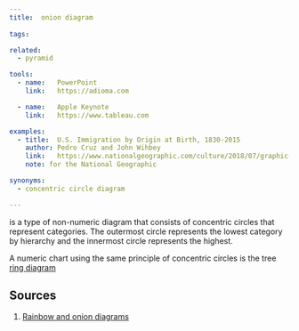 ```yaml
---
title:  onion diagram
  
tags:

related:
  - pyramid

tools:
  - name:   PowerPoint
    link:   https://adioma.com

  - name:   Apple Keynote
    link:   https://www.tableau.com

examples:
  - title:  U.S. Immigration by Origin at Birth, 1830-2015
    author: Pedro Cruz and John Wihbey
    link:   https://www.nationalgeographic.com/culture/2018/07/graphic-united-states-immigration-origins-rings-tree-culture/
    note: for the National Geographic

synonyms:
  - concentric circle diagram

---
```


is a type of non-numeric diagram that consists of concentric circles that represent categories. The outermost circle represents the lowest category by hierarchy and the innermost circle represents the highest.

<!--more-->

A numeric chart using the same principle of concentric circles is the tree [ring diagram](https://www.nationalgeographic.com/culture/2018/07/graphic-united-states-immigration-origins-rings-tree-culture/)

## Sources
1. [Rainbow and onion diagrams](http://www.endvawnow.org/en/articles/1186-rainbow-and-onion-diagrams.html)

